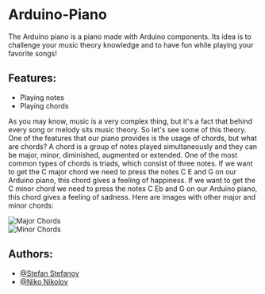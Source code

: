# Arduino-Piano
The Arduino piano is a piano made with Arduino components. Its idea is to challenge your music theory knowledge and to have fun while playing your favorite songs!


## Features:
- Playing notes
- Playing chords


As you may know, music is a very complex thing, but it's a fact that behind every song or melody sits music theory.
So let's see some of this theory. One of the features that our piano provides is the usage of chords, but what are chords? 
A chord is a group of notes played simultaneously and they can be major, minor, diminished, augmented or extended. One of the most common types of chords is triads, which consist of three notes. If we want to get the C major chord we need to press the notes C E and G on our Arduino piano, this chord gives a feeling of happiness. If we want to get the C minor chord we need to press the notes C Eb and G on our Arduino piano, this chord gives a feeling of sadness.
Here are images with other major and minor chords:

![Major Chords](https://www.piano-keyboard-guide.com/wp-content/uploads/2015/05/major_chords-2.jpg)  
![Minor Chords](https://lh4.googleusercontent.com/proxy/mzZctfGLMYnTk0cO42H6w7lZ2GqN0BEwxC79wW8Erxel5lcLOk2-Q2_5LoXjiHjLTffyJxZAHyqTTOExUGuXvpQ13ejA9Y_3oXYp)


## Authors: 
- [@Stefan Stefanov](https://github.com/Stef40IT)
- [@Niko Nikolov](https://github.com/N1k0N1k0l0v)
